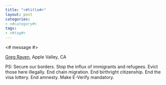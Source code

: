 ```yaml
---
title: "<#title#>"
layout: post
categories:
- <#category#>
tags: 
- <#tag#>
---
```


<# message #>

[Greg Raven](https://www.gregraven.org/), Apple Valley, CA

PS: Secure our borders. Stop the influx of immigrants and refugees. Evict those here illegally. End chain migration. End birthright citizenship. End the visa lottery. End amnesty. Make E-Verify mandatory.
